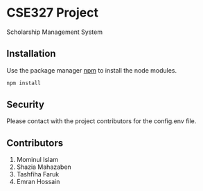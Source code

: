 # CSE327 Project

Scholarship Management System

## Installation

Use the package manager [npm](https://docs.npmjs.com/downloading-and-installing-packages-locally) to install the node modules.

```bash
npm install 
```

## Security

Please contact with the project contributors for the config.env file. 

## Contributors
1. Mominul Islam
2. Shazia Mahazaben
3. Tashfiha Faruk
4. Emran Hossain
